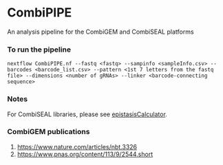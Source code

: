# CombiPIPE
An analysis pipeline for the CombiGEM and CombiSEAL platforms
### To run the pipeline
```
nextflow CombiPIPE.nf --fastq <fastq> --sampinfo <sampleInfo.csv> --barcodes <barcode_list.csv> --pattern <1st 7 letters from the fastq file> --dimensions <number of gRNAs> --linker <barcode-connecting sequence>
```
### Notes
For CombiSEAL libraries, please see [epistasisCalculator](https://github.com/AWHKU/epistasisCalculator).
### CombiGEM publications
1. https://www.nature.com/articles/nbt.3326
2. https://www.pnas.org/content/113/9/2544.short

